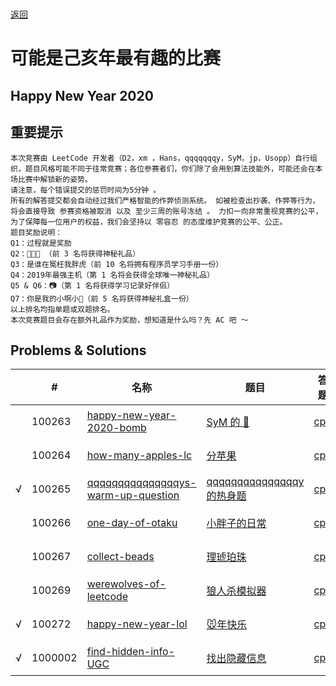 # 

[返回](../../README.md)

# 可能是己亥年最有趣的比赛

## Happy New Year 2020

## 重要提示

    本次竞赛由 LeetCode 开发者（D2，xm ，Hans，qqqqqqqy，SyM，jp，Usopp）自行组织，题目风格可能不同于往常竞赛；各位参赛者们，你们除了会用到算法技能外，可能还会在本场比赛中解锁新的姿势。
    请注意，每个错误提交的惩罚时间为5分钟 。
    所有的解答提交都会自动经过我们严格智能的作弊侦测系统。 如被检查出抄袭、作弊等行为，将会直接导致 参赛资格被取消 以及 至少三周的账号冻结 。 力扣一向非常重视竞赛的公平，为了保障每一位用户的权益，我们会坚持以 零容忍 的态度维护竞赛的公平、公正。
    题目奖励说明：
    Q1：过程就是奖励
    Q2：🐺👥🤥 （前 3 名将获得神秘礼品）
    Q3：是谁在冤枉我胖虎（前 10 名将拥有程序员学习手册一份）
    Q4：2019年最强主机（第 1 名将会获得全球唯一神秘礼品）
    Q5 & Q6：📷（第 1 名将获得学习记录好伴侣）
    Q7：你是我的小啊小🍎（前 5 名将获得神秘礼盒一份）
    以上排名均指单题或双题排名。
    本次竞赛题目会存在额外礼品作为奖励，想知道是什么吗？先 AC 吧 ～

## Problems & Solutions
|     | #   | 名称                 | 题目                  | 答题          | 题解 | 难度 |
| --- | --- | -------------------- | --------------------- | ------------- | ---- | ---- |
|   | 100263 | [happy-new-year-2020-bomb](../../problems/happy-new-year-2020-bomb) | [SyM 的 🔑](../../problems/happy-new-year-2020-bomb/README.md) | [cpp](../../problems/happy-new-year-2020-bomb/SOLUTION.cpp) |   | 困难 |
|   | 100264 | [how-many-apples-lc](../../problems/how-many-apples-lc) | [分苹果](../../problems/how-many-apples-lc/README.md) | [cpp](../../problems/how-many-apples-lc/SOLUTION.cpp) |   | 中等 |
| √ | 100265 | [qqqqqqqqqqqqqqqys-warm-up-question](../../problems/qqqqqqqqqqqqqqqys-warm-up-question) | [qqqqqqqqqqqqqqqy 的热身题](../../problems/qqqqqqqqqqqqqqqys-warm-up-question/README.md) | [cpp](../../problems/qqqqqqqqqqqqqqqys-warm-up-question/SOLUTION.cpp) |   | 简单 |
|   | 100266 | [one-day-of-otaku](../../problems/one-day-of-otaku) | [小胖子的日常](../../problems/one-day-of-otaku/README.md) | [cpp](../../problems/one-day-of-otaku/SOLUTION.cpp) |   | 中等 |
|   | 100267 | [collect-beads](../../problems/collect-beads) | [理琥珀珠](../../problems/collect-beads/README.md) | [cpp](../../problems/collect-beads/SOLUTION.cpp) |   | 简单 |
|   | 100269 | [werewolves-of-leetcode](../../problems/werewolves-of-leetcode) | [狼人杀模拟器](../../problems/werewolves-of-leetcode/README.md) | [cpp](../../problems/werewolves-of-leetcode/SOLUTION.cpp) |   | 简单 |
| √ | 100272 | [happy-new-year-lol](../../problems/happy-new-year-lol) | [🐭年快乐](../../problems/happy-new-year-lol/README.md) | [cpp](../../problems/happy-new-year-lol/SOLUTION.cpp) |   | 简单 |
| √ | 1000002 | [find-hidden-info-UGC](../../problems/find-hidden-info-UGC) | [找出隐藏信息](../../problems/find-hidden-info-UGC/README.md) | [cpp](../../problems/find-hidden-info-UGC/SOLUTION.cpp) |   | 简单 |
